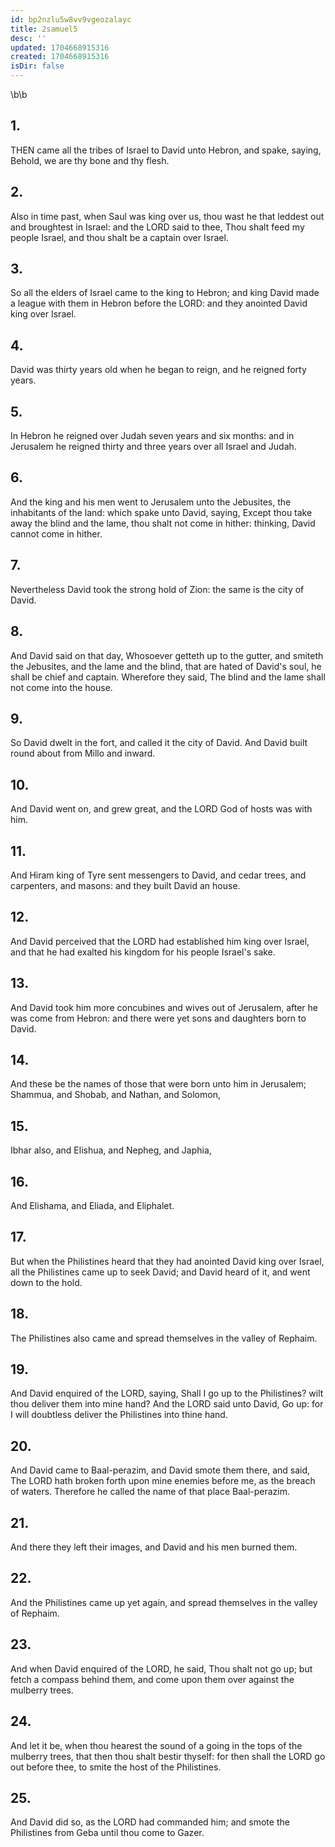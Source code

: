 ```yaml
---
id: bp2nzlu5w8vv9vgeozalayc
title: 2samuel5
desc: ''
updated: 1704668915316
created: 1704668915316
isDir: false
---
```

\b\b
## 1.
THEN came all the tribes of Israel to David unto Hebron, and spake, saying, Behold, we are thy bone and thy flesh.
## 2.
Also in time past, when Saul was king over us, thou wast he that leddest out and broughtest in Israel: and the LORD said to thee, Thou shalt feed my people Israel, and thou shalt be a captain over Israel.
## 3.
So all the elders of Israel came to the king to Hebron; and king David made a league with them in Hebron before the LORD: and they anointed David king over Israel.
## 4.
David was thirty years old when he began to reign, and he reigned forty years.
## 5.
In Hebron he reigned over Judah seven years and six months: and in Jerusalem he reigned thirty and three years over all Israel and Judah.
## 6.
And the king and his men went to Jerusalem unto the Jebusites, the inhabitants of the land: which spake unto David, saying, Except thou take away the blind and the lame, thou shalt not come in hither: thinking, David cannot come in hither.
## 7.
Nevertheless David took the strong hold of Zion: the same is the city of David.
## 8.
And David said on that day, Whosoever getteth up to the gutter, and smiteth the Jebusites, and the lame and the blind, that are hated of David's soul, he shall be chief and captain.  Wherefore they said, The blind and the lame shall not come into the house.
## 9.
So David dwelt in the fort, and called it the city of David.  And David built round about from Millo and inward.
## 10.
And David went on, and grew great, and the LORD God of hosts was with him.
## 11.
And Hiram king of Tyre sent messengers to David, and cedar trees, and carpenters, and masons: and they built David an house.
## 12.
And David perceived that the LORD had established him king over Israel, and that he had exalted his kingdom for his people Israel's sake.
## 13.
And David took him more concubines and wives out of Jerusalem, after he was come from Hebron: and there were yet sons and daughters born to David.
## 14.
And these be the names of those that were born unto him in Jerusalem; Shammua, and Shobab, and Nathan, and Solomon,
## 15.
Ibhar also, and Elishua, and Nepheg, and Japhia,
## 16.
And Elishama, and Eliada, and Eliphalet.
## 17.
But when the Philistines heard that they had anointed David king over Israel, all the Philistines came up to seek David; and David heard of it, and went down to the hold.
## 18.
The Philistines also came and spread themselves in the valley of Rephaim.
## 19.
And David enquired of the LORD, saying, Shall I go up to the Philistines?  wilt thou deliver them into mine hand?  And the LORD said unto David, Go up: for I will doubtless deliver the Philistines into thine hand.
## 20.
And David came to Baal-perazim, and David smote them there, and said, The LORD hath broken forth upon mine enemies before me, as the breach of waters.  Therefore he called the name of that place Baal-perazim.
## 21.
And there they left their images, and David and his men burned them.
## 22.
And the Philistines came up yet again, and spread themselves in the valley of Rephaim.
## 23.
And when David enquired of the LORD, he said, Thou shalt not go up; but fetch a compass behind them, and come upon them over against the mulberry trees.
## 24.
And let it be, when thou hearest the sound of a going in the tops of the mulberry trees, that then thou shalt bestir thyself: for then shall the LORD go out before thee, to smite the host of the Philistines.
## 25.
And David did so, as the LORD had commanded him; and smote the Philistines from Geba until thou come to Gazer.

